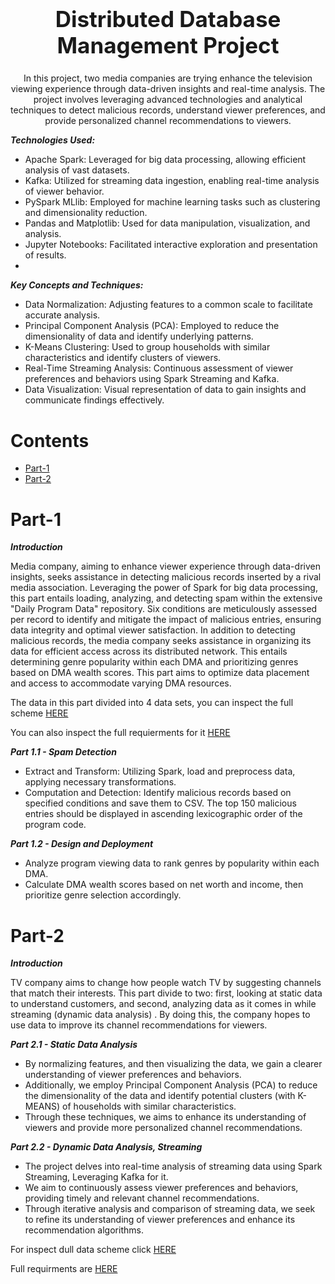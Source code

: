 <h1 align='center' style="text-align:center; font-weight:bold; font-size:2.5em"> Distributed Database Management Project</h1>

<p align='center' style="text-align:center;font-size:1em;">
In this project, two media companies are trying enhance the television viewing experience through data-driven insights and real-time analysis.
The project involves leveraging advanced technologies and analytical techniques to detect malicious records, understand viewer preferences, and provide personalized channel recommendations to viewers.

***Technologies Used:***

- Apache Spark: Leveraged for big data processing, allowing efficient analysis of vast datasets.
- Kafka: Utilized for streaming data ingestion, enabling real-time analysis of viewer behavior.
- PySpark MLlib: Employed for machine learning tasks such as clustering and dimensionality reduction.
- Pandas and Matplotlib: Used for data manipulation, visualization, and analysis.
- Jupyter Notebooks: Facilitated interactive exploration and presentation of results.
- 
***Key Concepts and Techniques:***

- Data Normalization: Adjusting features to a common scale to facilitate accurate analysis.
- Principal Component Analysis (PCA): Employed to reduce the dimensionality of data and identify underlying patterns.
- K-Means Clustering: Used to group households with similar characteristics and identify clusters of viewers.
- Real-Time Streaming Analysis: Continuous assessment of viewer preferences and behaviors using Spark Streaming and Kafka.
- Data Visualization: Visual representation of data to gain insights and communicate findings effectively.




</p>





# Contents

- [Part-1](#Part-1)
- [Part-2](#Part-2)


# Part-1
***Introduction***

Media company, aiming to enhance viewer experience through data-driven insights, seeks assistance in detecting malicious records inserted by a rival media association.
Leveraging the power of Spark for big data processing, this part entails loading, analyzing, and detecting spam within the extensive "Daily Program Data" repository.
Six conditions are meticulously assessed per record to identify and mitigate the impact of malicious entries, ensuring data integrity and optimal viewer satisfaction.
In addition to detecting malicious records, the media company seeks assistance in organizing its data for efficient access across its distributed network. This entails determining genre popularity within each DMA and prioritizing genres based on DMA wealth scores. This part aims to optimize data placement and access to accommodate varying DMA resources.

The data in this part divided into 4 data sets, you can inspect the full scheme [HERE](https://github.com/its-Raz/Distributed-Database-Management-Project/blob/5e9a1412f78af7f5cb767484006534430bbc52bc/Part%201%20docs/PART%201%20DATA%20SET%20SCHEME.pdf)

You can also inspect the full requierments for it [HERE](https://github.com/its-Raz/Distributed-Database-Management-Project/blob/main/Part%201%20docs/PART%201%20REQUIERMENTS.pdf)

***Part 1.1 - Spam Detection***
- Extract and Transform: Utilizing Spark, load and preprocess data, applying necessary transformations. 
- Computation and Detection: Identify malicious records based on specified conditions and save them to CSV. The top 150 malicious entries should be displayed in ascending lexicographic order of the program code.

***Part 1.2 - Design and Deployment***
- Analyze program viewing data to rank genres by popularity within each DMA.
- Calculate DMA wealth scores based on net worth and income, then prioritize genre selection accordingly.

# Part-2
***Introduction***

TV company aims to change how people watch TV by suggesting channels that match their interests.
This part divide to two: first, looking at static data to understand customers, and second, analyzing data as it comes in while streaming (dynamic data analysis) . By doing this, the company hopes to use data to improve its channel recommendations for viewers.

***Part 2.1 - Static Data Analysis***
- By normalizing features, and then visualizing the data, we gain a clearer understanding of viewer preferences and behaviors.
-  Additionally, we employ Principal Component Analysis (PCA) to reduce the dimensionality of the data and identify potential clusters (with K-MEANS) of households with similar characteristics.
- Through these techniques, we aims to enhance its understanding of viewers and provide more personalized channel recommendations.

***Part 2.2 - Dynamic Data Analysis, Streaming***
- The project delves into real-time analysis of streaming data using Spark Streaming, Leveraging Kafka for it.
-  We aim to continuously assess viewer preferences and behaviors, providing timely and relevant channel recommendations.
- Through iterative analysis and comparison of streaming data, we seek to refine its understanding of viewer preferences and enhance its recommendation algorithms.

For inspect dull data scheme click [HERE](https://github.com/its-Raz/Distributed-Database-Management-Project/blob/1624879c6b2ca697dfb89a846b3b34eed6b36e70/Part%202%20docs/Part%202%20Data%20set%20scheme.pdf)

Full requirments are [HERE](https://github.com/its-Raz/Distributed-Database-Management-Project/blob/1624879c6b2ca697dfb89a846b3b34eed6b36e70/Part%202%20docs/Part%202%20requirements.pdf)
